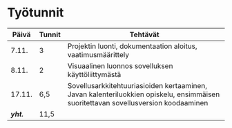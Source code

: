 # Työtunnit

Päivä | Tunnit | Tehtävät
----- | ------ | --------
7.11. | 3 | Projektin luonti, dokumentaation aloitus, vaatimusmäärittely
8.11. | 2 | Visuaalinen luonnos sovelluksen käyttöliittymästä
17.11. | 6,5 | Sovellusarkkitehtuuriasioiden kertaaminen, Javan kalenteriluokkien opiskelu, ensimmäisen suoritettavan sovellusversion koodaaminen
**_yht._** | 11,5 |  
